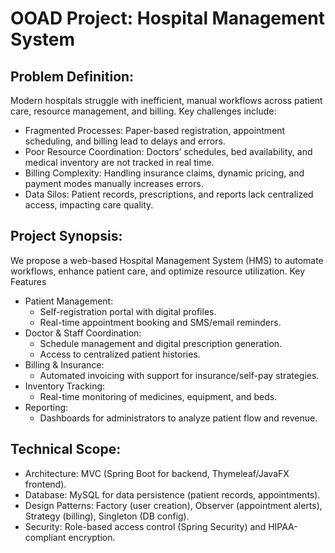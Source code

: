 # OOAD Project: Hospital Management System

## Problem Definition:
Modern hospitals struggle with inefficient, manual workflows across patient care, resource management, and billing. Key challenges include:
 - Fragmented Processes: Paper-based registration, appointment scheduling, and billing lead to delays and errors.
 - Poor Resource Coordination: Doctors’ schedules, bed availability, and medical inventory are not tracked in real time.
 - Billing Complexity: Handling insurance claims, dynamic pricing, and payment modes manually increases errors.
 - Data Silos: Patient records, prescriptions, and reports lack centralized access, impacting care quality.

## Project Synopsis:
We propose a web-based Hospital Management System (HMS) to automate workflows, enhance patient care, and optimize resource utilization.
Key Features
 - Patient Management: 
    - Self-registration portal with digital profiles.
    - Real-time appointment booking and SMS/email reminders.
 - Doctor & Staff Coordination:
    - Schedule management and digital prescription generation.
    - Access to centralized patient histories.
 - Billing & Insurance:
    - Automated invoicing with support for insurance/self-pay strategies.
 - Inventory Tracking:
    - Real-time monitoring of medicines, equipment, and beds.
 - Reporting:
    - Dashboards for administrators to analyze patient flow and revenue.

## Technical Scope:
- Architecture: MVC (Spring Boot for backend, Thymeleaf/JavaFX frontend).
- Database: MySQL for data persistence (patient records, appointments).
- Design Patterns: Factory (user creation), Observer (appointment alerts), Strategy (billing), Singleton (DB config).
- Security: Role-based access control (Spring Security) and HIPAA-compliant encryption.
